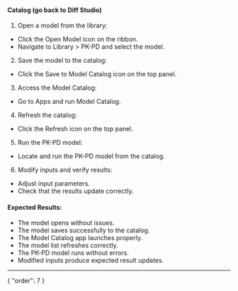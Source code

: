 #### Catalog (go back to Diff Studio)

1. Open a model from the library:
- Click the Open Model icon on the ribbon.
- Navigate to Library > PK-PD and select the model.
2. Save the model to the catalog:
- Click the Save to Model Catalog icon on the top panel.
3. Access the Model Catalog:
- Go to Apps and run Model Catalog.
4. Refresh the catalog:
- Click the Refresh icon on the top panel.
5. Run the PK-PD model:
- Locate and run the PK-PD model from the catalog.
6. Modify inputs and verify results:
- Adjust input parameters.
- Check that the results update correctly.

#### Expected Results:
- The model opens without issues.
- The model saves successfully to the catalog.
- The Model Catalog app launches properly.
- The model list refreshes correctly.
- The PK-PD model runs without errors.
- Modified inputs produce expected result updates.


---
{
  "order": 7
}